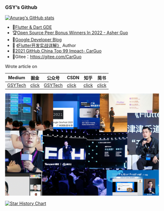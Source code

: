### GSY’s Github

[![Anurag's GitHub stats](https://github-readme-stats.vercel.app/api?username=carguo)](https://github.com/carguo/github-readme-stats)


- 🏅[Flutter & Dart GDE](https://developers.google.com/community/experts/directory/profile/profile-shuyu-asher-guo) 
- 🏆[Open Source Peer Bonus Winners In 2022 - Asher Guo](https://opensource.googleblog.com/2022/09/announcing-the-second-group-of-open-source-peer-bonus-winners-in-2022.html)
- 📘[Google Developer Blog](https://developers.googleblog.com/2022/08/becoming-a-Google-Developer-Expert-Shuyu-Asher-Guo.html?m=1)
- 📖 [《Flutter开发实战详解》](https://item.jd.com/12883054.html) Author
- 🚀[2021 GitHub China Top 99 Impact- CarGuo](https://opensource.win/CarGuo/)
- 🌲Gitee：https://gitee.com/CarGuo 

Wrote article on

| Medium                                 | 掘金                                                         | 公众号                                              | CSDN                                       | 知乎                                         | 简书                                            |
| -------------------------------------- | ------------------------------------------------------------ | --------------------------------------------------- | ------------------------------------------ | -------------------------------------------- | ----------------------------------------------- |
| [GSYTech](https://medium.com/@GSYTech) | [click](https://juejin.im/user/582aca2ba22b9d006b59ae68/posts) | [GSYTech](http://img.cdn.guoshuyu.cn/wechat_qq.png) | [click](https://blog.csdn.net/ZuoYueLiang) | [click](https://www.zhihu.com/people/carguo) | [click](https://www.jianshu.com/u/6e613846e1ea) |





![](./readme.png)



[![Star History Chart](https://api.star-history.com/svg?repos=CarGuo/gsy_github_app_flutter,CarGuo/GSYVideoPlayer,CarGuo/gsy_flutter_demo,CarGuo/gsy_flutter_book&type=Date)](https://star-history.com/#CarGuo/gsy_github_app_flutter&CarGuo/GSYVideoPlayer&CarGuo/gsy_flutter_demo&CarGuo/gsy_flutter_book&Date)
